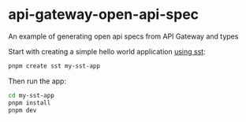 # api-gateway-open-api-spec
An example of generating open api specs from API Gateway and types

Start with creating a simple hello world application [using sst](https://docs.sst.dev/start/standalone):

```bash
pnpm create sst my-sst-app
```

Then run the app:
    
```bash
cd my-sst-app
pnpm install
pnpm dev
```